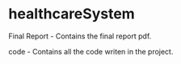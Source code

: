# healthcareSystem


Final Report - Contains the final report pdf.

code - Contains all the code writen in the project.

